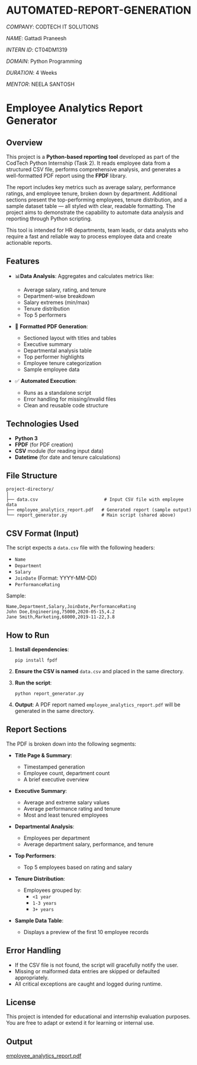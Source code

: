 # AUTOMATED-REPORT-GENERATION

*COMPANY*: CODTECH IT SOLUTIONS

*NAME*: Gattadi Praneesh

*INTERN ID*: CT04DM1319

*DOMAIN*: Python Programming

*DURATION*: 4 Weeks

*MENTOR*: NEELA SANTOSH


# Employee Analytics Report Generator

## Overview

This project is a **Python-based reporting tool** developed as part of the CodTech Python Internship (Task 2). It reads employee data from a structured CSV file, performs comprehensive
analysis, and generates a well-formatted PDF report using the **FPDF** library.

The report includes key metrics such as average salary, performance ratings, and employee tenure, broken down by department. Additional sections present the top-performing employees,
tenure distribution, and a sample dataset table — all styled with clear, readable formatting. The project aims to demonstrate the capability to automate data analysis and reporting
through Python scripting.

This tool is intended for HR departments, team leads, or data analysts who require a fast and reliable way to process employee data and create actionable reports.

## Features

- 📊**Data Analysis**: Aggregates and calculates metrics like:
  - Average salary, rating, and tenure
  - Department-wise breakdown
  - Salary extremes (min/max)
  - Tenure distribution
  - Top 5 performers

- 🧾 **Formatted PDF Generation**:
  - Sectioned layout with titles and tables
  - Executive summary
  - Departmental analysis table
  - Top performer highlights
  - Employee tenure categorization
  - Sample employee data

- ✅ **Automated Execution**:
  - Runs as a standalone script
  - Error handling for missing/invalid files
  - Clean and reusable code structure

## Technologies Used

- **Python 3**
- **FPDF** (for PDF creation)
- **CSV** module (for reading input data)
- **Datetime** (for date and tenure calculations)

## File Structure

```
project-directory/
│
├── data.csv                         # Input CSV file with employee data
├── employee_analytics_report.pdf   # Generated report (sample output)
└── report_generator.py             # Main script (shared above)
```

## CSV Format (Input)

The script expects a `data.csv` file with the following headers:

- `Name`
- `Department`
- `Salary`
- `JoinDate` (Format: YYYY-MM-DD)
- `PerformanceRating`

Sample:

```csv
Name,Department,Salary,JoinDate,PerformanceRating
John Doe,Engineering,75000,2020-05-15,4.2
Jane Smith,Marketing,68000,2019-11-22,3.8
```

## How to Run

1. **Install dependencies**:
   ```
   pip install fpdf
   ```

2. **Ensure the CSV is named** `data.csv` and placed in the same directory.

3. **Run the script**:
   ```
   python report_generator.py
   ```

4. **Output**:
   A PDF report named `employee_analytics_report.pdf` will be generated in the same directory.

## Report Sections

The PDF is broken down into the following segments:

- **Title Page & Summary**:
  - Timestamped generation
  - Employee count, department count
  - A brief executive overview

- **Executive Summary**:
  - Average and extreme salary values
  - Average performance rating and tenure
  - Most and least tenured employees

- **Departmental Analysis**:
  - Employees per department
  - Average department salary, performance, and tenure

- **Top Performers**:
  - Top 5 employees based on rating and salary

- **Tenure Distribution**:
  - Employees grouped by:
    - `<1 year`
    - `1-3 years`
    - `3+ years`

- **Sample Data Table**:
  - Displays a preview of the first 10 employee records

## Error Handling

- If the CSV file is not found, the script will gracefully notify the user.
- Missing or malformed data entries are skipped or defaulted appropriately.
- All critical exceptions are caught and logged during runtime.


## License

This project is intended for educational and internship evaluation purposes. You are free to adapt or extend it for learning or internal use.

## Output

[employee_analytics_report.pdf](https://github.com/user-attachments/files/20265294/employee_analytics_report.pdf)
